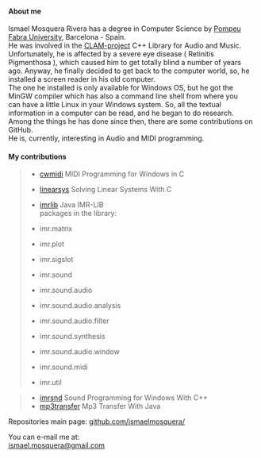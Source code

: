 
#### **About me**  

Ismael Mosquera Rivera has a degree in Computer Science by [Pompeu Fabra University](https://www.upf.edu), Barcelona - Spain.  
He was involved in the [CLAM-project](http://www.clam-project.org) C++ Library for Audio and Music.  
Unfortunately, he is affected by a severe eye disease ( Retinitis Pigmenthosa ), which caused him to get totally blind a number of years  
ago. Anyway, he finally decided to get back to the computer world, so, he installed a screen reader in his old computer.  
The one he installed is only available for Windows OS, but he got the MinGW compiler which has also a command line shell from where you  
can have a little Linux in your Windows system. So, all the textual information in a computer can be read, and he began to do research.  
Among the things he has done since then, there are some contributions on GitHub.  
He is, currently, interesting in Audio and MIDI programming.  
  
#### **My contributions** 

>  
> - [cwmidi](https://github.com/ismaelmosquera/cwmidi/) MIDI Programming for Windows in C  
> - [linearsys](https://github.com/ismaelmosquera/linearsys/) Solving Linear Systems With C  
> - [imrlib](https://github.com/ismaelmosquera/imrlib/) Java IMR-LIB  
packages in the library:  
>  
> - imr.matrix  
> - imr.plot  
> - imr.sigslot  
> - imr.sound  
> - imr.sound.audio  
> - imr.sound.audio.analysis  
> - imr.sound.audio.filter  
> - imr.sound.synthesis  
> - imr.sound.audio.window  
> - imr.sound.midi  
> - imr.util  
>  
  
> - [imrsnd](https://github.com/ismaelmosquera/imrsnd/) Sound Programming for Windows With C++  
> - [mp3transfer](https://github.com/ismaelmosquera/mp3transfer/) Mp3 Transfer With Java  
>  

Repositories main page: [github.com/ismaelmosquera/](https://github.com/ismaelmosquera/)  

You can e-mail me at:  
ismael.mosquera@gmail.com  

  